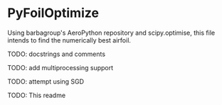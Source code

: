 # PyFoilOptimize
Using barbagroup's AeroPython repository and scipy.optimise, this file intends to find the numerically best airfoil. 

TODO: docstrings and comments 

TODO: add multiprocessing support

TODO: attempt using SGD

TODO: This readme
